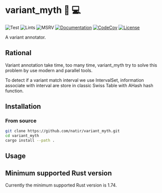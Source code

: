 #  variant_myth 🧬 💻

![Test](https://github.com/natir/variant_myth/workflows/Test/badge.svg)
![Lints](https://github.com/natir/variant_myth/workflows/Lints/badge.svg)
![MSRV](https://github.com/natir/variant_myth/workflows/MSRV/badge.svg)
[![Documentation](https://github.com/natir/variant_myth/workflows/Documentation/badge.svg)](https://natir.github.io/variant_myth/variant_myth)
[![CodeCov](https://codecov.io/gh/natir/variant_myth/branch/main/graph/badge.svg)](https://codecov.io/gh/natir/variant_myth)
[![License](https://img.shields.io/badge/license-MIT-green)](https://github.com/natir/variant_myth/blob/master/LICENSE)

A variant annotator.

## Rational

Variant annotation take time, too many time, variant_myth try to solve this problem by use modern and parallel tools.

To detect if a variant match interval we use IntervalSet, information associate with interval are store in classic Swiss Table with AHash hash function.

## Installation

### From source

```bash
git clone https://github.com/natir/variant_myth.git
cd variant_myth
cargo install --path .
```

## Usage

## Minimum supported Rust version

Currently the minimum supported Rust version is 1.74.
